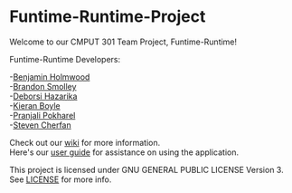 Funtime-Runtime-Project
=======================

Welcome to our CMPUT 301 Team Project, Funtime-Runtime!   

Funtime-Runtime Developers:

  -[Benjamin Holmwood](https://github.com/BHolmwood)     
  -[Brandon Smolley](https://github.com/bsmolley)     
  -[Deborsi Hazarika](https://github.com/deborsi)        
  -[Kieran Boyle](https://github.com/Kieran92)       
  -[Pranjali Pokharel](https://github.com/pranner)       
  -[Steven Cherfan](https://github.com/scherfan)       
  
Check out our [wiki](https://github.com/CMPUT301F14T04/Funtime-Runtime-Project/wiki) for more information.  
Here's our [user guide](https://github.com/CMPUT301F14T04/Funtime-Runtime-Project/wiki/Funtime-Runtime-for-Android-User-Guide) for assistance on using the application.

This project is licensed under GNU GENERAL PUBLIC LICENSE Version 3. See [LICENSE](/LICENSE) for more info. 
